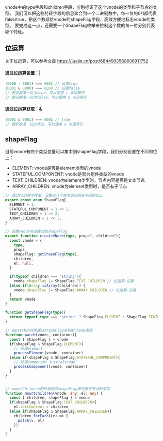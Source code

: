 vnode中的type字段和children字段，分别标识了这个vnode的类型和子节点的类型。
我们可以把这些特征字段的信息聚合到一个二进制数中，每一位的0/1都代表false/true，把这个数赋给vnode的shapeFlag字段，高效方便地标志vnode的类型。
要完成这一点，还需要一个ShapeFlag枚举来控制这个数的每一位分别代表哪个特征。

## 位运算
关于位运算，可以参考文章 https://juejin.cn/post/6844903568906911752
#### 通过位运算设置：|
```ts
(0000 | 0001) === 0001 // 设置true
(0001 & 0000) === 0000 // 设置false
// 要设置某一位为true，可以使用 | 或运算符
// 要设置某一位为false，可以使用 & 与运算符
```
#### 通过位运算获取：& 
```ts
(0001 & 0001) === 0001 // true
// 要获取某一位的状态，可以使用 & 与运算符
```

## shapeFlag
目前vnode有四个类型变量可以集中到shapeFlag字段，我们分别设置在不同的位上：
- ELEMENT: vnode是否是element类型的vnode
- STATEFUL_COMPONENT: vnode是否为组件类型的vnode
- TEXT_CHILDREN: vnode为element类型时，节点内容是否是文本节点
- ARRAY_CHILDREN: vnode为element类型时，是否有子节点

```ts
// 通过ts的枚举类型，设置这几个枚举值分别在不同的位上
export const enum ShapeFlag{
  ELEMENT = 1,
  STATEFUL_COMPONENT = 1 << 1,
  TEXT_CHILDREN = 1 << 2,
  ARRAY_CHILDREN = 1 << 3,
}
```
```ts
// 创建vnode时设置初始shapeFlag
export function createVNode(type, props?, children?){
  const vnode = {
    type, 
    props, 
    shapeFlag: getShapeFlag(type),
    children,
    el: null,
  }

  if(typeof children === 'string'){
    vnode.shapeFlag |= ShapeFlag.TEXT_CHILDREN // 位运算-设置
  }else if(Array.isArray(children)) {
    vnode.shapeFlag |= ShapeFlag.ARRAY_CHILDREN // 位运算-设置
  }
  return vnode
}

function getShapeFlag(type){
  return typeof type === 'string' ? ShapeFlag.ELEMENT : ShapeFlag.STATEFUL_COMPONENT
}
```
```ts
// 在patch的时候通过shapeFlag来判断vnode类型
function patch(vnode, container){
  const { shapeFlag } = vnode 
  if(shapeFlag & ShapeFlag.ELEMENT){
    // 处理element
    processElement(vnode, container)
  }else if(shapeFlag & ShapeFlag.STATEFUL_COMPONENT){
    // 处理component initialVnode
    processComponent(vnode, container)
  }
}


// mountChildren的时候通过shapeFlag来判断子节点的类型
function mountChildren(vnode: any, el: any) {
  const { children, shapeFlag } = vnode
  if(shapeFlag & ShapeFlag.TEXT_CHILDREN){
    el.textContent = children
  }else if(shapeFlag & ShapeFlag.ARRAY_CHILDREN){
    children.forEach((v) => {
      patch(v, el)
    })
  }
}


```

